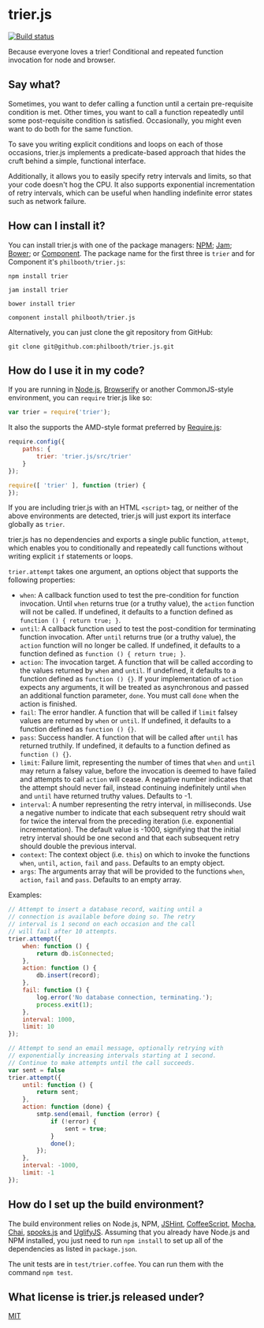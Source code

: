 # trier.js

[![Build status][ci-image]][ci-status]

Because everyone loves a trier!
Conditional
and repeated
function invocation
for node
and browser.

## Say what?

Sometimes,
you want to defer
calling a function
until a certain
pre-requisite condition is met.
Other times,
you want to
call a function
repeatedly
until some post-requisite condition
is satisfied.
Occasionally,
you might even want
to do both
for the same function.

To save you writing
explicit conditions
and loops
on each of those occasions,
trier.js implements
a predicate-based approach
that hides the cruft
behind a simple,
functional interface.

Additionally,
it allows you to easily specify
retry intervals
and limits,
so that your code
doesn't hog the CPU.
It also supports
exponential incrementation
of retry intervals,
which can be useful
when handling
indefinite error states
such as network failure.

## How can I install it?

You can install trier.js
with one of
the package managers:
[NPM];
[Jam];
[Bower];
or [Component].
The package name
for the first three
is `trier`
and for Component
it's `philbooth/trier.js`:

```
npm install trier

jam install trier

bower install trier

component install philbooth/trier.js
```

Alternatively,
you can just clone
the git repository
from GitHub:

```
git clone git@github.com:philbooth/trier.js.git
```

## How do I use it in my code?

If you are running in
[Node.js][node],
[Browserify]
or another CommonJS-style
environment,
you can `require`
trier.js like so:

```javascript
var trier = require('trier');
```

It also the supports
the AMD-style format
preferred by [Require.js][require]:

```javascript
require.config({
    paths: {
        trier: 'trier.js/src/trier'
    }
});

require([ 'trier' ], function (trier) {
});
```

If you are
including trier.js
with an HTML `<script>` tag,
or neither of the above environments
are detected,
trier.js will just export its interface globally
as `trier`.

trier.js
has no dependencies
and exports
a single public function,
`attempt`,
which enables you to
conditionally
and repeatedly
call functions
without writing
explicit `if` statements
or loops.

`trier.attempt` takes one argument,
an options object
that supports
the following properties:

* `when`:
  A callback function
  used to test the pre-condition
  for function invocation.
  Until `when` returns true
  (or a truthy value),
  the `action` function
  will not be called.
  If undefined,
  it defaults to a function
  defined as
  `function () { return true; }`.
* `until`:
  A callback function
  used to test the post-condition
  for terminating
  function invocation.
  After `until` returns true
  (or a truthy value),
  the `action` function
  will no longer be called.
  If undefined,
  it defaults to a function
  defined as
  `function () { return true; }`.
* `action`:
  The invocation target.
  A function
  that will be called
  according to the values
  returned by
  `when`
  and `until`.
  If undefined,
  it defaults to a function
  defined as
  `function () {}`.
  If your implementation
  of `action`
  expects any arguments,
  it will be treated
  as asynchronous
  and passed
  an additional function parameter,
  `done`.
  You must call `done`
  when the action
  is finished.
* `fail`:
  The error handler.
  A function
  that will be called
  if `limit`
  falsey values
  are returned by
  `when` or `until`.
  If undefined,
  it defaults to a function
  defined as
  `function () {}`.
* `pass`:
  Success handler.
  A function
  that will be called
  after `until`
  has returned
  truthily.
  If undefined,
  it defaults to a function
  defined as
  `function () {}`.
* `limit`:
  Failure limit,
  representing the number of times
  that `when`
  and `until`
  may return a falsey value,
  before the invocation
  is deemed to have failed
  and attempts
  to call `action`
  will cease.
  A negative number
  indicates that the attempt
  should never fail,
  instead continuing indefinitely
  until `when`
  and `until`
  have returned
  truthy values.
  Defaults to -1.
* `interval`:
  A number
  representing the
  retry interval,
  in milliseconds.
  Use a negative number to indicate
  that each subsequent retry
  should wait for twice the interval
  from the preceding iteration
  (i.e. exponential incrementation).
  The default value is
  -1000,
  signifying that
  the initial retry interval
  should be one second
  and that each subsequent retry
  should double
  the previous interval.
* `context`:
  The context object
  (i.e. `this`)
  on which to invoke
  the functions
  `when`,
  `until`,
  `action`,
  `fail` and
  `pass`.
  Defaults to
  an empty object.
* `args`:
  The arguments array
  that will be provided
  to the functions
  `when`,
  `action`,
  `fail` and
  `pass`.
  Defaults to
  an empty array.

Examples:
```javascript
// Attempt to insert a database record, waiting until a
// connection is available before doing so. The retry
// interval is 1 second on each occasion and the call
// will fail after 10 attempts.
trier.attempt({
    when: function () {
        return db.isConnected;
    },
    action: function () {
        db.insert(record);
    },
    fail: function () {
        log.error('No database connection, terminating.');
        process.exit(1);
    },
    interval: 1000,
    limit: 10
});

// Attempt to send an email message, optionally retrying with
// exponentially increasing intervals starting at 1 second.
// Continue to make attempts until the call succeeds.
var sent = false
trier.attempt({
    until: function () {
        return sent;
    },
    action: function (done) {
        smtp.send(email, function (error) {
            if (!error) {
                sent = true;
            }
            done();
        });
    },
    interval: -1000,
    limit: -1
});
```

## How do I set up the build environment?

The build environment relies on
Node.js,
NPM,
[JSHint],
[CoffeeScript],
[Mocha],
[Chai],
[spooks.js][spooks] and
[UglifyJS].
Assuming that you already have
Node.js
and NPM
installed,
you just need to run
`npm install`
to set up all of the dependencies
as listed in `package.json`.

The unit tests are in `test/trier.coffee`.
You can run them with the command `npm test`.

## What license is trier.js released under?

[MIT][license]

[ci-image]: https://secure.travis-ci.org/philbooth/trier.js.png?branch=master
[ci-status]: http://travis-ci.org/#!/philbooth/trier.js
[npm]: https://npmjs.org/
[jam]: http://jamjs.org/
[component]: http://component.io/
[bower]: http://bower.io/
[node]: http://nodejs.org/
[browserify]: http://browserify.org/
[require]: http://requirejs.org/
[jshint]: https://github.com/jshint/node-jshint
[coffeescript]: http://coffeescript.org/
[mocha]: http://visionmedia.github.com/mocha
[chai]: http://chaijs.com/
[spooks]: https://github.com/philbooth/spooks.js
[uglifyjs]: https://github.com/mishoo/UglifyJS
[license]: https://github.com/philbooth/trier.js/blob/master/COPYING

